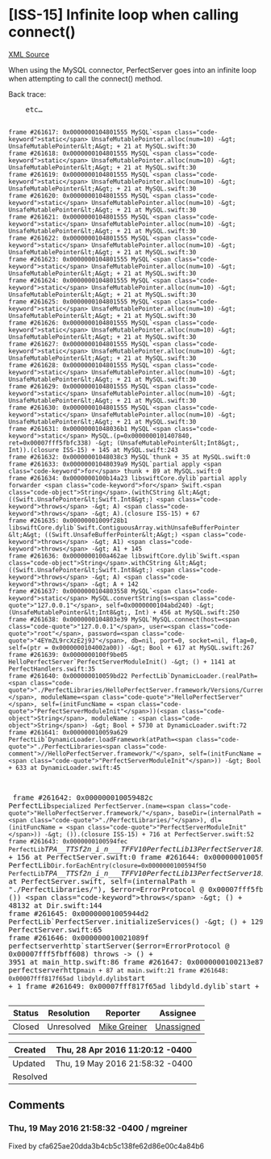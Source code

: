 # [ISS-15] Infinite loop when calling connect()

[XML Source](./xml/ISS-15.xml)
<p><p>When using the MySQL connector, PerfectServer goes into an infinite loop when attempting to call the connect() method.</p>

<p>Back trace:</p>

<div class="code panel" style="border-width: 1px;"><div class="codeContent panelContent">
<pre class="code-java">
    etc…
    
    frame #261617: 0x0000000104801555 MySQL`<span class="code-keyword">static</span> UnsafeMutablePointer.alloc(num=10) -&gt; UnsafeMutablePointer&lt;A&gt; + 21 at MySQL.swift:30
    frame #261618: 0x0000000104801555 MySQL`<span class="code-keyword">static</span> UnsafeMutablePointer.alloc(num=10) -&gt; UnsafeMutablePointer&lt;A&gt; + 21 at MySQL.swift:30
    frame #261619: 0x0000000104801555 MySQL`<span class="code-keyword">static</span> UnsafeMutablePointer.alloc(num=10) -&gt; UnsafeMutablePointer&lt;A&gt; + 21 at MySQL.swift:30
    frame #261620: 0x0000000104801555 MySQL`<span class="code-keyword">static</span> UnsafeMutablePointer.alloc(num=10) -&gt; UnsafeMutablePointer&lt;A&gt; + 21 at MySQL.swift:30
    frame #261621: 0x0000000104801555 MySQL`<span class="code-keyword">static</span> UnsafeMutablePointer.alloc(num=10) -&gt; UnsafeMutablePointer&lt;A&gt; + 21 at MySQL.swift:30
    frame #261622: 0x0000000104801555 MySQL`<span class="code-keyword">static</span> UnsafeMutablePointer.alloc(num=10) -&gt; UnsafeMutablePointer&lt;A&gt; + 21 at MySQL.swift:30
    frame #261623: 0x0000000104801555 MySQL`<span class="code-keyword">static</span> UnsafeMutablePointer.alloc(num=10) -&gt; UnsafeMutablePointer&lt;A&gt; + 21 at MySQL.swift:30
    frame #261624: 0x0000000104801555 MySQL`<span class="code-keyword">static</span> UnsafeMutablePointer.alloc(num=10) -&gt; UnsafeMutablePointer&lt;A&gt; + 21 at MySQL.swift:30
    frame #261625: 0x0000000104801555 MySQL`<span class="code-keyword">static</span> UnsafeMutablePointer.alloc(num=10) -&gt; UnsafeMutablePointer&lt;A&gt; + 21 at MySQL.swift:30
    frame #261626: 0x0000000104801555 MySQL`<span class="code-keyword">static</span> UnsafeMutablePointer.alloc(num=10) -&gt; UnsafeMutablePointer&lt;A&gt; + 21 at MySQL.swift:30
    frame #261627: 0x0000000104801555 MySQL`<span class="code-keyword">static</span> UnsafeMutablePointer.alloc(num=10) -&gt; UnsafeMutablePointer&lt;A&gt; + 21 at MySQL.swift:30
    frame #261628: 0x0000000104801555 MySQL`<span class="code-keyword">static</span> UnsafeMutablePointer.alloc(num=10) -&gt; UnsafeMutablePointer&lt;A&gt; + 21 at MySQL.swift:30
    frame #261629: 0x0000000104801555 MySQL`<span class="code-keyword">static</span> UnsafeMutablePointer.alloc(num=10) -&gt; UnsafeMutablePointer&lt;A&gt; + 21 at MySQL.swift:30
    frame #261630: 0x0000000104801555 MySQL`<span class="code-keyword">static</span> UnsafeMutablePointer.alloc(num=10) -&gt; UnsafeMutablePointer&lt;A&gt; + 21 at MySQL.swift:30
    frame #261631: 0x00000001048036b1 MySQL`<span class="code-keyword">static</span> MySQL.(p=0x0000000101407840, ret=0x00007fff5fbfc338) -&gt; (UnsafeMutablePointer&lt;Int8&gt;, Int)).(closure ISS-15) + 145 at MySQL.swift:243
    frame #261632: 0x00000001048038c3 MySQL`thunk + 35 at MySQL.swift:0
    frame #261633: 0x00000001048039a9 MySQL`partial apply <span class="code-keyword">for</span> thunk + 89 at MySQL.swift:0
    frame #261634: 0x0000000100b14a23 libswiftCore.dylib`partial apply forwarder <span class="code-keyword">for</span> Swift.<span class="code-object">String</span>.(withCString &lt;A&gt; ((Swift.UnsafePointer&lt;Swift.Int8&gt;) <span class="code-keyword">throws</span> -&gt; A) <span class="code-keyword">throws</span> -&gt; A).(closure ISS-15) + 67
    frame #261635: 0x00000001009f28b1 libswiftCore.dylib`Swift.ContiguousArray.withUnsafeBufferPointer &lt;A&gt; ((Swift.UnsafeBufferPointer&lt;A&gt;) <span class="code-keyword">throws</span> -&gt; A1) <span class="code-keyword">throws</span> -&gt; A1 + 145
    frame #261636: 0x0000000100a462ae libswiftCore.dylib`Swift.<span class="code-object">String</span>.withCString &lt;A&gt; ((Swift.UnsafePointer&lt;Swift.Int8&gt;) <span class="code-keyword">throws</span> -&gt; A) <span class="code-keyword">throws</span> -&gt; A + 142
    frame #261637: 0x0000000104803558 MySQL`<span class="code-keyword">static</span> MySQL.convertString(s=<span class="code-quote">"127.0.0.1"</span>, self=0x0000000104abd240) -&gt; (UnsafeMutablePointer&lt;Int8&gt;, Int) + 456 at MySQL.swift:250
    frame #261638: 0x0000000104803e39 MySQL`MySQL.connect(host=<span class="code-quote">"127.0.0.1"</span>, user=<span class="code-quote">"root"</span>, password=<span class="code-quote">"4EYmZL9rcXzE2j9J"</span>, db=nil, port=0, socket=nil, flag=0, self=(ptr = 0x0000000104002a00)) -&gt; Bool + 617 at MySQL.swift:267
    frame #261639: 0x0000000100f9be05 HelloPerfectServer`PerfectServerModuleInit() -&gt; () + 1141 at PerfectHandlers.swift:35
    frame #261640: 0x000000010059bd22 PerfectLib`DynamicLoader.(realPath=<span class="code-quote">"./PerfectLibraries/HelloPerfectServer.framework/Versions/Current/HelloPerfectServer"</span>, moduleName=<span class="code-quote">"HelloPerfectServer"</span>, self=(initFuncName = <span class="code-quote">"PerfectServerModuleInit"</span>))(<span class="code-object">String</span>, moduleName : <span class="code-object">String</span>) -&gt; Bool + 5730 at DynamicLoader.swift:72
    frame #261641: 0x000000010059a629 PerfectLib`DynamicLoader.loadFramework(atPath=<span class="code-quote">"./PerfectLibraries<span class="code-comment">//HelloPerfectServer.framework/"</span>, self=(initFuncName = <span class="code-quote">"PerfectServerModuleInit"</span>)) -&gt; Bool + 633 at DynamicLoader.swift:45
</span>    frame #261642: 0x000000010059482c PerfectLib`specialized PerfectServer.(name=<span class="code-quote">"HelloPerfectServer.framework/"</span>, baseDir=(internalPath = <span class="code-quote">"./PerfectLibraries/"</span>), dl=(initFuncName = <span class="code-quote">"PerfectServerModuleInit"</span>)) -&gt; ()).(closure ISS-15) + 716 at PerfectServer.swift:52
    frame #261643: 0x0000000100594fec PerfectLib`_TPA__TTSf2n_i_n___TFFV10PerfectLib13PerfectServer18initializeServicesFT_T_U_FSST_ + 156 at PerfectServer.swift:0
    frame #261644: 0x00000001005ff2a4 PerfectLib`Dir.forEachEntry(closure=0x0000000100594f50 PerfectLib`_TPA__TTSf2n_i_n___TFFV10PerfectLib13PerfectServer18initializeServicesFT_T_U_FSST_ at PerfectServer.swift, self=(internalPath = <span class="code-quote">"./PerfectLibraries/"</span>), $error=ErrorProtocol @ 0x00007fff5fbfec90) -&gt; ()) <span class="code-keyword">throws</span> -&gt; () + 48132 at Dir.swift:144
    frame #261645: 0x00000001005944d2 PerfectLib`PerfectServer.initializeServices() -&gt; () + 1298 at PerfectServer.swift:65
    frame #261646: 0x000000010021089f perfectserverhttp`startServer($error=ErrorProtocol @ 0x00007fff5fbff608) <span class="code-keyword">throws</span> -&gt; () + 3951 at main_http.swift:86
    frame #261647: 0x0000000100213e87 perfectserverhttp`main + 87 at main.swift:21
    frame #261648: 0x00007fff817f65ad libdyld.dylib`start + 1
    frame #261649: 0x00007fff817f65ad libdyld.dylib`start + 1
</pre>
</div></div></p>





Status|Resolution|Reporter|Assignee
------|----------|--------|--------
Closed|Unresolved|[Mike Greiner](mgreiner)|[Unassigned]($-1)





Created|Thu, 28 Apr 2016 11:20:12 -0400
-------|--------------
Updated|Thu, 19 May 2016 21:58:32 -0400
Resolved|


## Comments




### Thu, 19 May 2016 21:58:32 -0400 / mgreiner 

<p><p>Fixed by cfa625ae20dda3b4cb5c138fe62d86e00c4a84b6</p></p>


